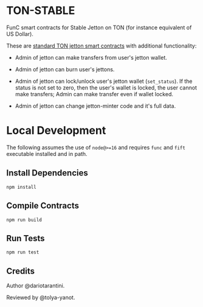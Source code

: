 # TON-STABLE

FunC smart contracts for Stable Jetton on TON (for instance equivalent of US Dollar).

These are [standard TON jetton smart contracts](https://github.com/ton-blockchain/token-contract/tree/369ae089255edbd807eb499792a0a838c2e1b272/ft) with additional functionality:

- Admin of jetton can make transfers from user's jetton wallet.

- Admin of jetton can burn user's jettons.

- Admin of jetton can lock/unlock user's jetton wallet (`set_status`). If the status is not set to zero, then the user's wallet is locked, the user cannot make transfers; Admin can make transfer even if wallet locked.

- Admin of jetton can change jetton-minter code and it's full data.

# Local Development

The following assumes the use of `node@>=16` and requires `func` and `fift` executable installed and in path.

## Install Dependencies

`npm install`

## Compile Contracts

`npm run build`

## Run Tests

`npm run test`

## Credits

Author @dariotarantini.

Reviewed by @tolya-yanot.
